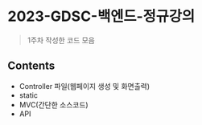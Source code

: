 # 2023-GDSC-백엔드-정규강의
> 1주차 작성한 코드 모음


## Contents

- Controller 파일(웹페이지 생성 및 화면출력)
- static
- MVC(간단한 소스코드)
- API